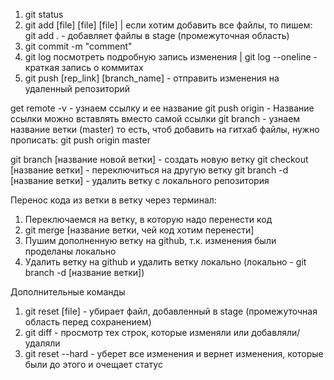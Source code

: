 1. git status
2. git add [file] [file] [file] | если хотим добавить все файлы, то пишем: git add . - добавляет файлы в stage  (промежуточная область)
3. git commit -m "comment" 
4. git log посмотреть подробную запись изменения | git log --oneline - краткая запись о коммитах
5. git push [rep_link] [branch_name] - отправить изменения на удаленный репозиторий

get remote -v - узнаем ссылку и ее название
git push origin - Название ссылки можно вставлять вместо самой ссылки
git branch - узнаем название ветки (master)
то есть, чтоб добавить на гитхаб файлы, нужно прописать:
git push origin master

git branch [название новой ветки] - создать новую ветку
git checkout [название ветки] - переключиться на другую ветку
git branch -d [название ветки] - удалить ветку с локального репозитория

Перенос кода из ветки в ветку через терминал:
1. Переключаемся на ветку, в которую надо перенести код
2. git merge [название ветки, чей код хотим перенести]
3. Пушим дополненную ветку на github, т.к. изменения были проделаны локально
4. Удалить ветку на github и удалить ветку локально (локально - git branch -d [название ветки])


Дополнительные команды

1. git reset [file] - убирает файл, добавленный в stage (промежуточная область перед сохранением)
2. git diff - просмотр тех строк, которые изменяли или добавляли/удаляли
3. git reset --hard - уберет все изменения и вернет изменения, которые были до этого и очещает статус
